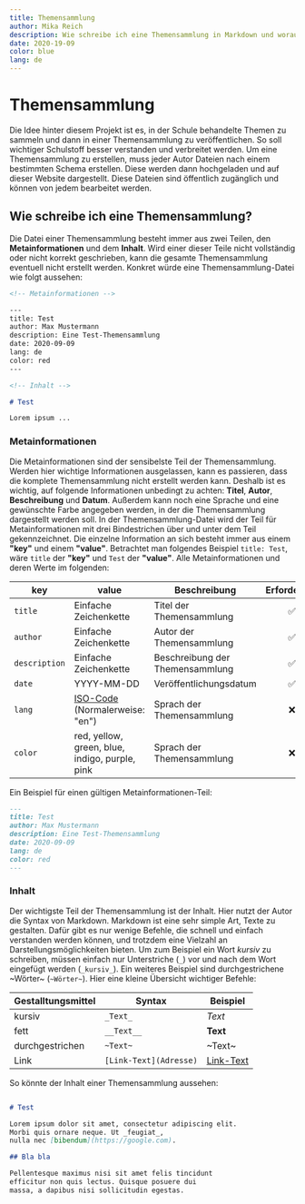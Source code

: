 ```yaml
---
title: Themensammlung
author: Mika Reich
description: Wie schreibe ich eine Themensammlung in Markdown und worauf muss ich achten?
date: 2020-19-09
color: blue
lang: de
---
```


# Themensammlung

Die Idee hinter diesem Projekt ist es, in der Schule behandelte Themen zu sammeln und dann in einer Themensammlung zu veröffentlichen. So soll wichtiger Schulstoff besser verstanden und verbreitet werden. Um eine Themensammlung zu erstellen, muss jeder Autor Dateien nach einem bestimmten Schema erstellen. Diese werden dann hochgeladen und auf dieser Website dargestellt. Diese Dateien sind öffentlich zugänglich und können von jedem bearbeitet werden.

## Wie schreibe ich eine Themensammlung?

Die Datei einer Themensammlung besteht immer aus zwei Teilen, den **Metainformationen** und dem **Inhalt**. Wird einer dieser Teile nicht vollständig oder nicht korrekt geschrieben, kann die gesamte Themensammlung eventuell nicht erstellt werden. Konkret würde eine Themensammlung-Datei wie folgt aussehen:

```Markdown
<!-- Metainformationen -->

---
title: Test
author: Max Mustermann
description: Eine Test-Themensammlung
date: 2020-09-09
lang: de
color: red
---

<!-- Inhalt -->

# Test

Lorem ipsum ...

```

### Metainformationen

Die Metainformationen sind der sensibelste Teil der Themensammlung. Werden hier wichtige Informationen ausgelassen, kann es passieren, dass die komplete Themensammlung nicht erstellt werden kann.
Deshalb ist es wichtig, auf folgende Informationen unbedingt zu achten: **Titel**, **Autor**, **Beschreibung** und **Datum**. Außerdem kann noch eine Sprache und eine gewünschte Farbe angegeben werden, in der die Themensammlung dargestellt werden soll. In der Themensammlung-Datei wird der Teil für Metainformationen mit drei Bindestrichen über und unter dem Teil gekennzeichnet. Die einzelne Information an sich besteht immer aus einem **"key"** und einem **"value"**. Betrachtet man folgendes Beispiel `title: Test`, wäre `title` der **"key"** und `Test` der **"value"**. Alle Metainformationen und deren Werte im folgenden:

| key           | value                                                                                                                                                                                                                                                                                                     | Beschreibung                    | <nobr>Erforderlich</nobr> |
| ------------- | --------------------------------------------------------------------------------------------------------------------------------------------------------------------------------------------------------------------------------------------------------------------------------------------------------- | ------------------------------- | :-----------------------: |
| `title`       | Einfache Zeichenkette                                                                                                                                                                                                                                                                                     | Titel der Themensammlung        |            ✅             |
| `author`      | Einfache Zeichenkette                                                                                                                                                                                                                                                                                     | Autor der Themensammlung        |            ✅             |
| `description` | Einfache Zeichenkette                                                                                                                                                                                                                                                                                     | Beschreibung der Themensammlung |            ✅             |
| `date`        | YYYY-MM-DD                                                                                                                                                                                                                                                                                                | Veröffentlichungsdatum          |            ✅             |
| `lang`        | [ISO-Code](https://www.w3schools.com/tags/ref_country_codes.asp) (Normalerweise: "en")                                                                                                                                                                                                                    | Sprach der Themensammlung       |            ❌             |
| `color`       | <span class="text-red-500">red</span>, <span class="text-yellow-500">yellow</span>, <span class="text-green-500">green</span>, <span class="text-blue-500">blue</span>, <span class="text-indigo-500">indigo</span>, <span class="text-purple-500">purple</span>, <span class="text-pink-500">pink</span> | Sprach der Themensammlung       |            ❌             |

Ein Beispiel für einen gültigen Metainformationen-Teil:

```Markdown
---
title: Test
author: Max Mustermann
description: Eine Test-Themensammlung
date: 2020-09-09
lang: de
color: red
---
```

### Inhalt

Der wichtigste Teil der Themensammlung ist der Inhalt. Hier nutzt der Autor die Syntax von Markdown. Markdown ist eine sehr simple Art, Texte zu gestalten. Dafür gibt es nur wenige Befehle, die schnell und einfach verstanden werden können, und trotzdem eine Vielzahl an Darstellungsmöglichkeiten bieten. Um zum Beispiel ein Wort _kursiv_ zu schreiben, müssen einfach nur Unterstriche (`_`) vor und nach dem Wort eingefügt werden (`_kursiv_`). Ein weiteres Beispiel sind durchgestrichene ~Wörter~ (`~Wörter~`). Hier eine kleine Übersicht wichtiger Befehle:

| Gestalltungsmittel | Syntax                 | Beispiel                        |
| ------------------ | ---------------------- | ------------------------------- |
| kursiv             | `_Text_`               | _Text_                          |
| fett               | `__Text__`             | **Text**                        |
| durchgestrichen    | `~Text~`               | ~Text~                          |
| Link               | `[Link-Text](Adresse)` | [Link-Text](https://google.com) |

So könnte der Inhalt einer Themensammlung aussehen:

```Markdown

# Test

Lorem ipsum dolor sit amet, consectetur adipiscing elit.
Morbi quis ornare neque. Ut _feugiat_,
nulla nec [bibendum](https://google.com).

## Bla bla

Pellentesque maximus nisi sit amet felis tincidunt
efficitur non quis lectus. Quisque posuere dui
massa, a dapibus nisi sollicitudin egestas.

```
